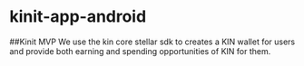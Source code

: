 # kinit-app-android

##Kinit MVP 
We use the kin core stellar sdk to creates a KIN wallet for users 
and provide both earning and spending opportunities of KIN for them.

